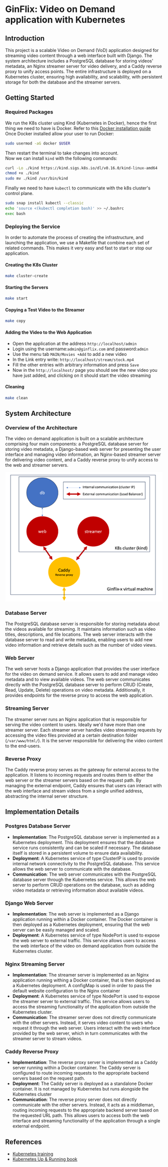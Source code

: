 # GinFlix: Video on Demand application with Kubernetes


## Introduction
This project is a scalable Video on Demand (VoD) application designed for streaming video content through a web interface built with Django. The system architecture includes a PostgreSQL database for storing videos' metadata, an Nginx streamer server for video delivery, and a Caddy reverse proxy to unify access points. The entire infrastructure is deployed on a Kubernetes cluster, ensuring high availability, and scalability, with persistent storage for both the database and the streamer servers.

## Getting Started
### Required Packages
We run the K8s cluster using Kind (Kubernetes in Docker), hence the first thing we need to have is Docker. Refer to this [Docker installation guide](https://docs.docker.com/engine/install/)  
Once Docker installed allow your user to run Docker:
```bash
sudo usermod -aG docker $USER
```
Then restart the terminal to take changes into account.  
Now we can install `kind` with the following commands:
```bash
curl -Lo ./kind https://kind.sigs.k8s.io/dl/v0.16.0/kind-linux-amd64
chmod +x ./kind
sudo mv ./kind /usr/bin/kind
```
Finally we need to have `kubectl` to communicate with the k8s cluster's control plane.
```bash
sudo snap install kubectl --classic
echo 'source <(kubectl completion bash)' >> ~/.bashrc
exec bash
```
### Deploying the Service
In order to automate the process of creating the infrastructure, and launching the application, we use a Makefile that combine each set of related commands. This makes it very easy and fast to start or stop our application.
#### Creating the K8s Cluster
```bash
make cluster-create
```
#### Starting the Servers
```bash
make start
```
#### Copying a Test Video to the Streamer
```bash
make copy
```
#### Adding the Video to the Web Application
- Open the application at the address `http://localhost/admin`
- Login using the username:`admin@ginflix.com` and password:`admin`
- Use the menu tab `MAIN/Movies +Add` to add a new video
- In the Link entry write: `http://localhost/stream/stock.mp4`
- Fill the other entries with arbitrary information and press `Save`
- Now in the `http://localhost/` page you should see the new video you have just added, and clicking on it should start the video streaming
#### Cleaning
```bash
make clean
```

## System Architecture
### Overview of the Architecture
The video on demand application is built on a scalable architecture comprising four main components: a PostgreSQL database server for storing video metadata, a Django-based web server for presenting the user interface and managing video information, an Nginx-based streamer server for delivering video content, and a Caddy reverse proxy to unify access to the web and streamer servers.

![architecture](./assets/architecture.png)
### Database Server
The PostgreSQL database server is responsible for storing metadata about the videos available for streaming. It maintains information such as video titles, descriptions, and file locations. The web server interacts with the database server to read and write metadata, enabling users to add new video information and retrieve details such as the number of video views.
### Web Server
The web server hosts a Django application that provides the user interface for the video on demand service. It allows users to add and manage video metadata and to view available videos. The web server communicates directly with the PostgreSQL database server to perform CRUD (Create, Read, Update, Delete) operations on video metadata. Additionally, it provides endpoints for the reverse proxy to access the web application.
### Streaming Server
The streamer server runs an Nginx application that is responsible for serving the video content to users. Ideally we'd have more than one streamer server. Each streamer server handles video streaming requests by accessing the video files provided at a certain destination folder (`/var/www/html/`). It is the server responsible for delivering the video content to the end-users.
### Reverse Proxy
The Caddy reverse proxy serves as the gateway for external access to the application. It listens to incoming requests and routes them to either the web server or the streamer servers based on the request path. By managing the external endpoint, Caddy ensures that users can interact with the web interface and stream videos from a single unified address, abstracting the internal server structure.

## Implementation Details
### Postgres Database Server
- **Implementation**: The PostgreSQL database server is implemented as a Kubernetes deployment. This deployment ensures that the database service runs consistently and can be scaled if necessary. The database itself is stored in a persistent volume to ensure data availability.
- **Deployment**: A Kubernetes service of type ClusterIP is used to provide internal network connectivity to the PostgreSQL database. This service allows the web server to communicate with the database.
- **Communication**: The web server communicates with the PostgreSQL database server through the Kubernetes service. This allows the web server to perform CRUD operations on the database, such as adding video metadata or retrieving information about available videos.
### Django Web Server
- **Implementation**: The web server is implemented as a Django application running within a Docker container. The Docker container is then deployed as a Kubernetes deployment, ensuring that the web server can be easily managed and scaled.
- **Deployment**: A Kubernetes service of type NodePort is used to expose the web server to external traffic. This service allows users to access the web interface of the video on demand application from outside the Kubernetes cluster.
### Nginx Streaming Server
- **Implementation**: The streamer server is implemented as an Nginx application running withing a Docker container, that is then deployed as a Kubernetes deployment. A configMap is used in order to pass the default website configuration to the Nginx container
- **Deployment**: A Kubernetes service of type NodePort is used to expose the streamer server to external traffic. This service allows users to access the streaming functionality of the application from outside the Kubernetes cluster.
- **Communication**: The streamer server does not directly communicate with the other servers. Instead, it serves video content to users who request it through the web server. Users interact with the web interface provided by the web server, which in turn communicates with the streamer server to stream videos.
### Caddy Reverse Proxy
- **Implementation**: The reverse proxy server is implemented as a Caddy server running within a Docker container. The Caddy server is configured to route incoming requests to the appropriate backend servers based on the request path.
- **Deployment**: The Caddy server is deployed as a standalone Docker container. It is not managed by Kubernetes but runs alongside the Kubernetes cluster
- **Communication**: The reverse proxy server does not directly communicate with the other servers. Instead, it acts as a middleman, routing incoming requests to the appropriate backend server based on the requested URL path. This allows users to access both the web interface and streaming functionality of the application through a single external endpoint.

## References
- [Kubernetes training](https://gitlab.telecom-paris.fr/jean-louis.rougier/k8s-hands-on-training)
- [Kubernetes Up & Running book](https://www.oreilly.com/library/view/kubernetes-up-and/9781098110192/)